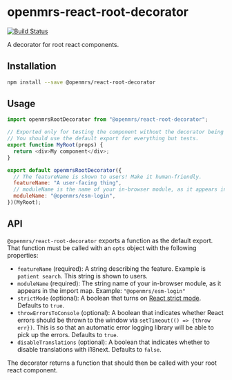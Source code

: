 # openmrs-react-root-decorator

[![Build Status](https://travis-ci.com/openmrs/openmrs-react-root-decorator.svg?branch=master)](https://travis-ci.com/openmrs/openmrs-react-root-decorator)

A decorator for root react components.

## Installation

```sh
npm install --save @openmrs/react-root-decorator
```

## Usage

```js
import openmrsRootDecorator from "@openmrs/react-root-decorator";

// Exported only for testing the component without the decorator being there.
// You should use the default export for everything but tests.
export function MyRoot(props) {
  return <div>My component</div>;
}

export default openmrsRootDecorator({
  // The featureName is shown to users! Make it human-friendly.
  featureName: "A user-facing thing",
  // moduleName is the name of your in-browser module, as it appears in the import map
  moduleName: "@openmrs/esm-login",
})(MyRoot);
```

## API

`@openmrs/react-root-decorator` exports a function as the default export. That function must
be called with an `opts` object with the following properties:

- `featureName` (required): A string describing the feature. Example is `patient search`. This string is shown to users.
- `moduleName` (required): The string name of your in-browser module, as it appears in the import map. Example: `"@openmrs/esm-login"`
- `strictMode` (optional): A boolean that turns on [React strict mode](https://reactjs.org/docs/strict-mode.html).
  Defaults to `true`.
- `throwErrorsToConsole` (optional): A boolean that indicates whether React errors should be thrown to the window via
  `setTimeout(() => {throw err})`. This is so that an automatic error logging library will be able to pick up the errors.
  Defaults to `true`.
- `disableTranslations` (optional): A boolean that indicates whether to disable translations with i18next. Defaults to `false`.

The decorator returns a function that should then be called with your root react component.
